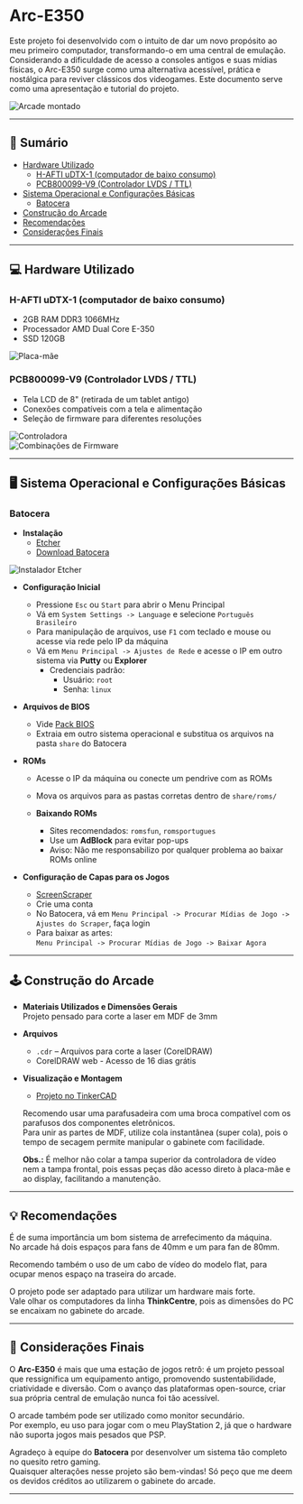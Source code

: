 # Arc-E350

Este projeto foi desenvolvido com o intuito de dar um novo propósito ao meu primeiro computador, transformando-o em uma central de emulação. Considerando a dificuldade de acesso a consoles antigos e suas mídias físicas, o Arc-E350 surge como uma alternativa acessível, prática e nostálgica para reviver clássicos dos videogames. Este documento serve como uma apresentação e tutorial do projeto.

![Arcade montado](img/arcade.jpg)

---

## 📑 Sumário

- [Hardware Utilizado](#💻-hardware-utilizado)
  - [H-AFTI uDTX-1 (computador de baixo consumo)](#h-afti-udtx-1-computador-de-baixo-consumo)
  - [PCB800099-V9 (Controlador LVDS / TTL)](#pcb800099-v9-controlador-lvds--ttl)
- [Sistema Operacional e Configurações Básicas](#🖥️-sistema-operacional-e-configurações-básicas)
  - [Batocera](#batocera)
- [Construção do Arcade](#🕹️-construção-do-arcade)
- [Recomendações](#💡-recomendações)
- [Considerações Finais](#📌-considerações-finais)

---

## 💻 Hardware Utilizado

### H-AFTI uDTX-1 (computador de baixo consumo)

- 2GB RAM DDR3 1066MHz
- Processador AMD Dual Core E-350
- SSD 120GB

![Placa-mãe](img/placa-mae.jpg)

### PCB800099-V9 (Controlador LVDS / TTL)

- Tela LCD de 8" (retirada de um tablet antigo)
- Conexões compatíveis com a tela e alimentação
- Seleção de firmware para diferentes resoluções

![Controladora](img/controladora.jpg)  
![Combinações de Firmware](img/combinacoes.png)

---

## 🖥️ Sistema Operacional e Configurações Básicas

### Batocera

- **Instalação**
  - [Etcher](https://etcher.balena.io/)
  - [Download Batocera](https://batocera.org/download)

![Instalador Etcher](img/etcher.gif)

- **Configuração Inicial**

  - Pressione `Esc` ou `Start` para abrir o Menu Principal
  - Vá em `System Settings -> Language` e selecione `Português Brasileiro`
  - Para manipulação de arquivos, use `F1` com teclado e mouse ou acesse via rede pelo IP da máquina
  - Vá em `Menu Principal -> Ajustes de Rede` e acesse o IP em outro sistema via **Putty** ou **Explorer**
    - Credenciais padrão:
      - Usuário: `root`
      - Senha: `linux`

- **Arquivos de BIOS**

  - Vide [Pack BIOS](https://drive.google.com/file/d/1a3KXU5rptyQXOlibsJxuoVryVIDbopnm/view?usp=sharing)
  - Extraia em outro sistema operacional e substitua os arquivos na pasta `share` do Batocera

- **ROMs**

  - Acesse o IP da máquina ou conecte um pendrive com as ROMs
  - Mova os arquivos para as pastas corretas dentro de `share/roms/`

  - **Baixando ROMs**
    - Sites recomendados: `romsfun`, `romsportugues`
    - Use um **AdBlock** para evitar pop-ups
    - Aviso: Não me responsabilizo por qualquer problema ao baixar ROMs online

- **Configuração de Capas para os Jogos**
  - [ScreenScraper](https://www.screenscraper.fr/index.php)
  - Crie uma conta
  - No Batocera, vá em `Menu Principal -> Procurar Mídias de Jogo -> Ajustes do Scraper`, faça login
  - Para baixar as artes:  
    `Menu Principal -> Procurar Mídias de Jogo -> Baixar Agora`

---

## 🕹️ Construção do Arcade

- **Materiais Utilizados e Dimensões Gerais**  
  Projeto pensado para corte a laser em MDF de 3mm

- **Arquivos**

  - `.cdr` – Arquivos para corte a laser (CorelDRAW)
  - CorelDRAW web - Acesso de 16 dias grátis

- **Visualização e Montagem**

  - [Projeto no TinkerCAD](https://www.tinkercad.com/things/cSyrsDrk72K-arce350?sharecode=hKJ7t1MmlwgPOkPFgt--RSSKy72yJf3bz6QZY0FlY2w)

  Recomendo usar uma parafusadeira com uma broca compatível com os parafusos dos componentes eletrônicos.  
  Para unir as partes de MDF, utilize cola instantânea (super cola), pois o tempo de secagem permite manipular o gabinete com facilidade.

  **Obs.:** É melhor não colar a tampa superior da controladora de vídeo nem a tampa frontal, pois essas peças dão acesso direto à placa-mãe e ao display, facilitando a manutenção.

---

## 💡 Recomendações

É de suma importância um bom sistema de arrefecimento da máquina.  
No arcade há dois espaços para fans de 40mm e um para fan de 80mm.

Recomendo também o uso de um cabo de vídeo do modelo flat, para ocupar menos espaço na traseira do arcade.

O projeto pode ser adaptado para utilizar um hardware mais forte.  
Vale olhar os computadores da linha **ThinkCentre**, pois as dimensões do PC se encaixam no gabinete do arcade.

---

## 📌 Considerações Finais

O **Arc-E350** é mais que uma estação de jogos retrô: é um projeto pessoal que ressignifica um equipamento antigo, promovendo sustentabilidade, criatividade e diversão. Com o avanço das plataformas open-source, criar sua própria central de emulação nunca foi tão acessível.

O arcade também pode ser utilizado como monitor secundário.  
Por exemplo, eu uso para jogar com o meu PlayStation 2, já que o hardware não suporta jogos mais pesados que PSP.

Agradeço à equipe do **Batocera** por desenvolver um sistema tão completo no quesito retro gaming.  
Quaisquer alterações nesse projeto são bem-vindas! Só peço que me deem os devidos créditos ao utilizarem o gabinete do arcade.

---
